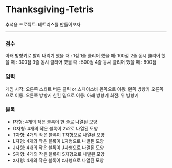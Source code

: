 # Thanksgiving-Tetris

추석용 프로젝트: 테트리스를 만들어보자
***

### 점수
아래 방향키로 빨리 내리기 했을 때 : 1점
1줄 클리어 했을 때: 100점
2줄 동시 클리어 했을 때 : 300점
3줄 동시 클리어 했을 때 : 500점
4줄 동시 클리어 했을 때 : 800점


### 입력
게임 시작: 오른쪽 스타트 버튼 클릭 or 스페이스바
왼쪽으로 이동: 왼쪽 방향키
오른쪽으로 이동: 오른쪽 방향키
한칸 밑으로 이동: 아래 방향키
회전: 위 방향키

### 블록

* I자형: 4개의 작은 블록이 한 줄로 나열된 모양
* O자형: 4개의 작은 블록이 2x2로 나열된 모양
* T자형: 4개의 작은 블록이 T자형으로 나열된 모양
* L자형: 4개의 작은 블록이 L자형으로 나열된 모양
* J자형: 4개의 작은 블록이 J자형으로 나열된 모양
* S자형: 4개의 작은 블록이 S자형으로 나열된 모양
* z자형: 4개의 작은 블록이 z자형으로 나열된 모양



